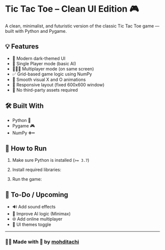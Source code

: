 # Tic Tac Toe – Clean UI Edition 🎮

A clean, minimalist, and futuristic version of the classic Tic Tac Toe game — built with Python and Pygame.

## 💡 Features

- 🎨 Modern dark-themed UI
- 🧠 Single Player mode (basic AI)
- 👨‍👨‍👦 Multiplayer mode (on same screen)
- ✅ Grid-based game logic using NumPy
- 🔘 Smooth visual X and O animations
- 📱 Responsive layout (fixed 600x600 window)
- 🚫 No third-party assets required

## 🛠️ Built With

- Python 🐍
- Pygame 🎮
- NumPy ➕➖

## 🚀 How to Run

1. Make sure Python is installed (`>= 3.7`)
2. Install required libraries:

3. Run the game:


## 📌 To-Do / Upcoming

- 🔊 Add sound effects
- 🤖 Improve AI logic (Minimax)
- 🌐 Add online multiplayer
- 🎨 UI themes toggle

---

### 👨‍💻 Made with 💙 by [mohditachi](https://github.com/mohditachi)
